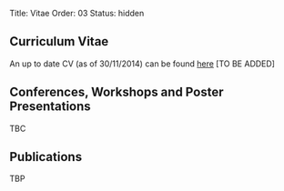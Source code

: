Title: Vitae
Order: 03
Status: hidden

Curriculum Vitae
---

An up to date CV (as of 30/11/2014) can be found [here](www.google.com) [TO BE ADDED]

Conferences, Workshops and Poster Presentations
---

TBC

Publications
---

TBP